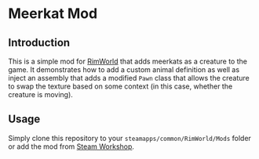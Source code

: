 Meerkat Mod
===========

Introduction
------------

This is a simple mod for [RimWorld](https://rimworldgame.com/) that adds meerkats
as a creature to the game. It demonstrates how to add a custom animal definition
as well as inject an assembly that adds a modified `Pawn` class that allows the
creature to swap the texture based on some context (in this case, whether the
creature is moving).

Usage
-----

Simply clone this repository to your `steamapps/common/RimWorld/Mods` folder or
add the mod from [Steam Workshop](http://steamcommunity.com/sharedfiles/filedetails/?id=812827396).